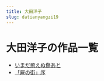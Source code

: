 ```yaml
---
title: 大田洋子
slug: datianyangzi19
---
```


# 大田洋子の作品一覧

- [いまだ癒えぬ傷あと](imadayuenushangatoe6)
- [「屍の街」序](shinojiexuff)
